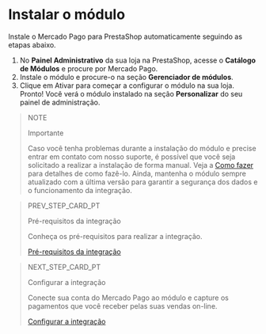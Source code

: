 # Instalar o módulo

Instale o Mercado Pago para PrestaShop automaticamente seguindo as etapas abaixo.

1. No **Painel Administrativo** da sua loja na PrestaShop, acesse o **Catálogo de Módulos** e procure por Mercado Pago.
2. Instale o módulo e procure-o na seção **Gerenciador de módulos**.
3. Clique em Ativar para começar a configurar o módulo na sua loja.
Pronto! Você verá o módulo instalado na seção **Personalizar** do seu painel de administração.

> NOTE
>
> Importante
>
> Caso você tenha problemas durante a instalação do módulo e precise entrar em contato com nosso suporte, é possível que você seja solicitado a realizar a instalação de forma manual. Veja a [Como fazer](/developers/pt/docs/prestashop/how-tos/install-module-manually) para detalhes de como fazê-lo. Ainda, mantenha o módulo sempre atualizado com a última versão para garantir a segurança dos dados e o funcionamento da integração.

> PREV_STEP_CARD_PT
>
> Pré-requisitos da integração
>
> Conheça os pré-requisitos para realizar a integração.
>
> [Pré-requisitos da integração](/developers/pt/docs/prestashop/prerequisites)

> NEXT_STEP_CARD_PT
>
> Configurar a integração
>
> Conecte sua conta do Mercado Pago ao módulo e capture os pagamentos que você receber pelas suas vendas on-line.
>
> [Configurar a integração](/developers/pt/docs/prestashop/integration)